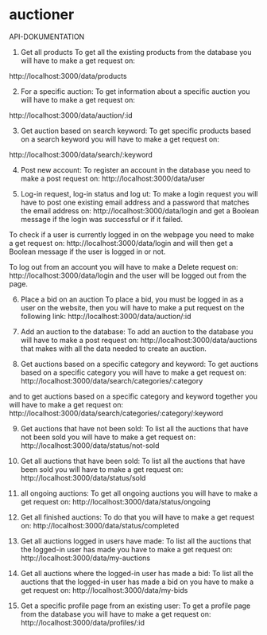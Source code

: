 # auctioner 
API-DOKUMENTATION
1.	Get all products
To get all the existing products from the database you will have to make a get request on: 
 
http://localhost:3000/data/products

2. For a specific auction:
To get information about a specific auction you will have to make a get request on:

 http://localhost:3000/data/auction/:id

3. Get auction based on search keyword:
To get specific products based on a search keyword you will have to make a get request on:

 http://localhost:3000/data/search/:keyword

4. Post new account:
To register an account in the database you need to make a post request on:
http://localhost:3000/data/user 
 
5. Log-in request, log-in status and log ut: 
To make a login request you will have to post one existing email address and a password that matches the email address on:
 http://localhost:3000/data/login 
and get a Boolean message if the login was successful or if it failed.

To check if a user is currently logged in on the webpage you need to make a get request on:
http://localhost:3000/data/login 
and will then get a Boolean message if the user is logged in or not.

To log out from an account you will have to make a Delete request on: 
http://localhost:3000/data/login 
and the user will be logged out from the page.

6. Place a bid on an auction
To place a bid, you must be logged in as a user on the website, then you will have to make a put request on the following link: 
http://localhost:3000/data/auction/:id

 
7. Add an auction to the database:
To add an auction to the database you will have to make a post request on:
 http://localhost:3000/data/auctions 
that makes with all the data needed to create an auction.

 
8. Get auctions based on a specific category and keyword:
To get auctions based on a specific category you will have to make a get request on:
 http://localhost:3000/data/search/categories/:category

and to get auctions based on a specific category and keyword together you will have to make a get request on:
 http://localhost:3000/data/search/categories/:category/:keyword

9. Get auctions that have not been sold:
To list all the auctions that have not been sold you will have to make a get request on:
 http://localhost:3000/data/status/not-sold

10. Get all auctions that have been sold:
To list all the auctions that have been sold you will have to make a get request on:
http://localhost:3000/data/status/sold

11.  all ongoing auctions:
To get all ongoing auctions you will have to make a get request on:
http://localhost:3000/data/status/ongoing

12. Get all finished auctions:
To do that you will have to make a get request on:
http://localhost:3000/data/status/completed

13. Get all auctions logged in users have made:
 To list all the auctions that the logged-in user has made you have to make a get request on:
 http://localhost:3000/data/my-auctions

14. Get all auctions where the logged-in user has made a bid:
To list all the auctions that the logged-in user has made a bid on you have to make a get request on:
 http://localhost:3000/data/my-bids

15. Get a specific profile page from an existing user:
To get a profile page from the database you will have to make a get request on:
http://localhost:3000/data/profiles/:id
